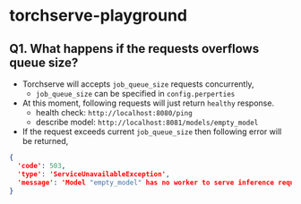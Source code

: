 # torchserve-playground


## Q1. What happens if the requests overflows queue size?
* Torchserve will accepts `job_queue_size` requests concurrently,
  * `job_queue_size` can be specified in `config.perperties`
* At this moment, following requests will just return `healthy` response.
  * health check: `http://localhost:8080/ping`
  * describe model: `http://localhost:8081/models/empty_model`
* If the request exceeds current `job_queue_size` then following error will be returned,

```json
{
  'code': 503, 
  'type': 'ServiceUnavailableException', 
  'message': 'Model "empty_model" has no worker to serve inference request. Please use scale workers API to add workers.'
}
```

